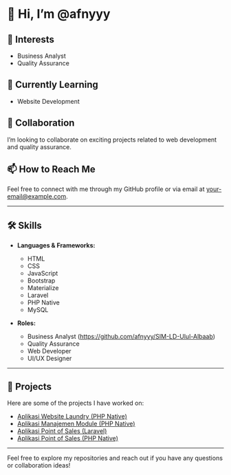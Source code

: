# 👋 Hi, I’m @afnyyy

## 👀 Interests
- Business Analyst
- Quality Assurance

## 🌱 Currently Learning
- Website Development

## 💞️ Collaboration
I’m looking to collaborate on exciting projects related to web development and quality assurance.

## 📫 How to Reach Me
Feel free to connect with me through my GitHub profile or via email at [your-email@example.com](mailto:your-email@example.com).

---

## 🛠️ Skills
- **Languages & Frameworks:**
  - HTML
  - CSS
  - JavaScript
  - Bootstrap
  - Materialize
  - Laravel
  - PHP Native
  - MySQL

- **Roles:**
  - Business Analyst (https://github.com/afnyyy/SIM-LD-Ulul-Albaab)
  - Quality Assurance
  - Web Developer
  - UI/UX Designer

---

## 📂 Projects
Here are some of the projects I have worked on:

- [Aplikasi Website Laundry (PHP Native)](https://github.com/afnyyy/angkatan1_laundry)
- [Aplikasi Manajemen Module (PHP Native)](https://github.com/afnyyy/manajeman-module)
- [Aplikasi Point of Sales (Laravel)](https://github.com/afnyyy/ujikom_pos)
- [Aplikasi Point of Sales (PHP Native)](https://github.com/afnyyy/praujikom-pos)

---

Feel free to explore my repositories and reach out if you have any questions or collaboration ideas!
